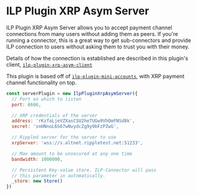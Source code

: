 # ILP Plugin XRP Asym Server

ILP Plugin XRP Asym Server allows you to accept payment channel connections
from many users without adding them as peers. If you're running a connector,
this is a great way to get sub-connectors and provide ILP connection to users
without asking them to trust you with their money.

Details of how the connection is established are described in this plugin's
client,
[`ilp-plugin-xrp-asym-client`](https://github.com/interledgerjs/ilp-plugin-xrp-asym-client)

This plugin is based off of
[`ilp-plugin-mini-accounts`](https://github.com/interledgerjs/ilp-plugin-mini-accounts),
with XRP payment channel functionality on top.

```js
const serverPlugin = new IlpPluginXrpAsymServer({
  // Port on which to listen
  port: 6666,

  // XRP credentials of the server
  address: 'rKzfaLjeVZXasCSU2heTUGw9VhQmFNSd8k',
  secret: 'snHNnoL6S67wNvydcZg9y9bFzPZwG',

  // Rippled server for the server to use
  xrpServer: 'wss://s.altnet.rippletest.net:51233',

  // Max amount to be unsecured at any one time
  bandwidth: 1000000,

  // Persistent Key-value store. ILP-Connector will pass
  // this parameter in automatically.
  _store: new Store()
})
```
